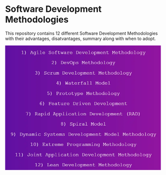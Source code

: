 # Software Development Methodologies
This repository contains 12 different Software Development Methodologies with their advantages, disatvantages, summary along with when to adopt.

<img src="./screenshot.webp">
